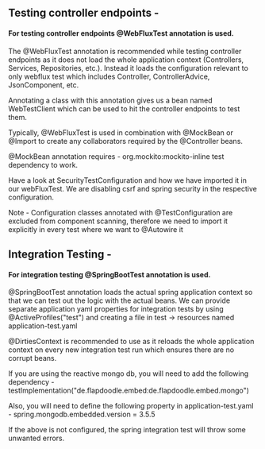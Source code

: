 ## Testing controller endpoints -

#### For testing controller endpoints @WebFluxTest annotation is used.
The @WebFluxTest annotation is recommended while testing controller endpoints as it does not
load the whole application context (Controllers, Services, Repositories, etc.). 
Instead it loads the configuration relevant to only webflux test which includes Controller, ControllerAdvice, JsonComponent, etc.

Annotating a class with this annotation gives us a bean named WebTestClient which can be used to hit the controller endpoints to test them.

Typically, @WebFluxTest is used in combination with @MockBean or @Import to create any collaborators required by the @Controller beans.

@MockBean annotation requires - org.mockito:mockito-inline test dependency to work.

Have a look at SecurityTestConfiguration and how we have imported it in our webFluxTest.
We are disabling csrf and spring security in the respective configuration.

Note - Configuration classes annotated with @TestConfiguration are excluded from component scanning, therefore we need to import it explicitly in every test where we want to @Autowire it

## Integration Testing -

#### For integration testing @SpringBootTest annotation is used.

@SpringBootTest annotation loads the actual spring application context so that we can test out the logic with the actual beans.
We can provide separate application yaml properties for integration tests by using @ActiveProfiles("test") and creating a file in test -> resources named application-test.yaml

@DirtiesContext is recommended to use as it reloads the whole application context on every new integration test run which ensures there are no corrupt beans.

If you are using the reactive mongo db, you will need to add the following dependency - testImplementation("de.flapdoodle.embed:de.flapdoodle.embed.mongo")

Also, you will need to define the following property in application-test.yaml -
spring.mongodb.embedded.version = 3.5.5

If the above is not configured, the spring integration test will throw some unwanted errors.